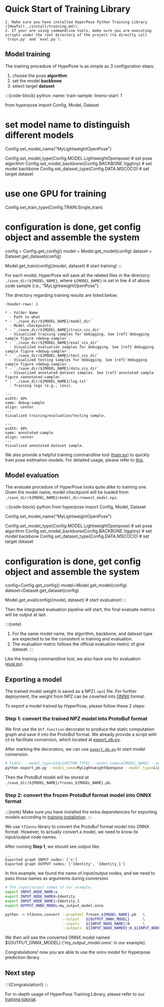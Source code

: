 # Quick Start of Training Library

```{admonition} Prerequisites
1. Make sure you have installed HyperPose Python Training Library ([HowTo](../install/training.md)).
2. If your are using commandline tools, make sure you are executing scripts under the root directory of the project (to directly call `train.py` and `eval.py`).
```

## Model training

The training procedure of HypePose is as simple as 3 configuration steps:
1. choose the pose **algorithm**
2. set the model **backbone**
3. select target **dataset**

:::{code-block} python
:name: train-sample
:lineno-start: 1

from hyperpose import Config, Model, Dataset

# set model name to distinguish different models
Config.set_model_name("MyLightweightOpenPose")

Config.set_model_type(Config.MODEL.LightweightOpenpose)  # set pose algorithm
Config.set_model_backbone(Config.BACKBONE.Vggtiny)       # set model backbone
Config.set_dataset_type(Config.DATA.MSCOCO)              # set target dataset

# use one GPU for training
Config.set_train_type(Config.TRAIN.Single_train)

# configuration is done, get config object and assemble the system
config = Config.get_config()
model = Model.get_model(config)
dataset = Dataset.get_dataset(config)

Model.get_train(config)(model, dataset) # start training!
:::

For each model, HyperPose will save all the related files in the directory:
`./save_dir/${MODEL_NAME}`, where `${MODEL_NAME}` is set in line 4 of above code sample (i.e., "MyLightweightOpenPose").

The directory regarding training results are listed below:  

```{list-table} Direcories for training results
:header-rows: 1

* - Folder Name
  - Path to what
* - `./save_dir/${MODEL_NAME}/model_dir`
  - Model checkpoints
* - `./save_dir/${MODEL_NAME}/train_vis_dir`
  - Visualized training samples for debugging. See {ref}`debugging sample figure <debug-sample>`.
* - `./save_dir/${MODEL_NAME}/eval_vis_dir`
  - Visualized evaluation samples for debugging. See {ref}`debugging sample figure <debug-sample>`.
* - `./save_dir/${MODEL_NAME}/test_vis_dir`
  - Visualized testing samples for debugging. See {ref}`debugging sample figure <debug-sample>`.
* - `./save_dir/${MODEL_NAME}/data_vis_dir`
  - Visualized annotated dataset samples. See {ref}`annotated sample figure <annotated-sample>`.
* - `./save_dir/${MODEL_NAME}/log.txt`
  - Training logs (e.g., loss).
```

```{figure} ../images/train_vis_dir.png
---
width: 40%
name: debug-sample
align: center
---
Visualized training/evaluation/testing sample.
```

```{figure} ../images/data_vis_dir.png
---
width: 40%
name: annotated-sample
align: center
---
Visualized annotated dataset sample.
```

We also provide a helpful training commandline tool ([train.py](https://github.com/tensorlayer/hyperpose/blob/master/train.py)) to quickly train pose esitmation models. For detailed usage, please refer to [this](https://github.com/tensorlayer/hyperpose/blob/master/train.py).

## Model evaluation

The evaluate procedure of HyperPose looks quite alike to training one.
Given the model name, model checkpoint will be loaded from `./save_dir/${MODEL_NAME}/model_dir/newest_model.npz`.

:::{code-block} python
from hyperpose import Config, Model, Dataset

Config.set_model_name("MyLightweightOpenPose")

Config.set_model_type(Config.MODEL.LightweightOpenpose)  # set pose algorithm
Config.set_model_backbone(Config.BACKBONE.Vggtiny)       # set model backbone
Config.set_dataset_type(Config.DATA.MSCOCO)              # set target dataset

# configuration is done, get config object and assemble the system
config=Config.get_config()
model=Model.get_model(config)
dataset=Dataset.get_dataset(config)

Model.get_eval(config)(model, dataset) # start evaluation!
:::

Then the integrated evaluation pipeline will start, the final evaluate metrics will be output at last.

:::{note}
1. For the same model name, the algorithm, backbone, and dataset type are expected to be the consistent in training and evaluation.
2. The evaluation metric follows the official evaluation metric of give dataset.
:::

Like the training commandline tool, we also have one for evaluation ([eval.py](https://github.com/tensorlayer/hyperpose/blob/master/eval.py)).

## Exporting a model

The trained model weight is saved as a NPZ(`.npz`) file. For further deployment, the weight from NPZ can be coverted into [ONNX](https://onnx.ai/) format.

To export a model trained by HyperPose, please follow these 2 steps:

### Step 1: convert the trained NPZ model into ProtoBuf format

We first use the `@tf.function` decorator to produce the static computation graph and save it into the ProtoBuf format.
We already provide a script with cli to facilitate conversion, which located at [export_pb.py](https://github.com/tensorlayer/hyperpose/blob/master/export_pb.py). 

After marking the decorators, we can use [`export_pb.py`](https://github.com/tensorlayer/hyperpose/blob/master/export_pb.py) to start model conversion.

```bash
# FLAGS: --model_type=${ALGORITHM_TYPE} --model_name=${MODEL_NAME} --model_backbone={BACKBONE_TYPE}
python export_pb.py --model_name=MyLightweightOpenpose --model_type=LightweightOpenpose --model_backbone=Vggtiny
```

Then the ProtoBuf model will be stored at `./save_dir/${MODEL_NAME}/frozen_${MODEL_NAME}.pb`.

### Step 2: convert the frozen ProtoBuf format model into ONNX format

:::{note}
Make sure you have installed the extra dependencies for exporting models according to [training installation](../install/training.md).
:::

We use `tf2onnx` library to convert the ProtoBuf format model into ONNX format. 
However, to actually convert a model, we need to know its input/output node names.

After running **Step 1**, we should see output like:

```text
...
Exported graph INPUT nodes: ['x']
Exported graph OUTPUT nodes: ['Identity', 'Identity_1']
```

In this example, we found the name of input/output nodes, and we need to pass those names as arguments during conversion.

```bash
# The input/output names of our example.
export INPUT_NODE_NAME=x
export INPUT_NODE_NAME0=Identity
export INPUT_NODE_NAME1=Identity_1
export OUTPUT_ONNX_MODEL=my_output_model.onnx

python -m tf2onnx.convert --graphdef frozen_${MODEL_NAME}.pb   \
                          --output   ${OUTPUT_ONNX_MODEL}      \
                          --inputs   ${INPUT_NODE_NAME}:0      \
                          --outputs  ${INPUT_NODE_NAME0}:0,${INPUT_NODE_NAME1}:0
```

We then will see the converted ONNX model named ${OUTPUT_ONNX_MODEL} ('my_output_model.onnx' in our example).

Congratulations! now you are able to use the onnx model for Hyperpose prediction library.

## Next step

:::{Congratulation!}
:::

For in-depth usage of HyperPose Training Library, please refer to our [training tutorial](../tutorial/training.md).
